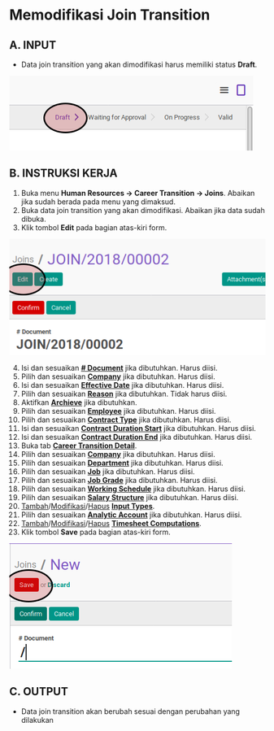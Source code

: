 # Memodifikasi Join Transition

## A. INPUT

* Data join transition yang akan dimodifikasi harus memiliki status **Draft**.

![](../../img/join-transition/status-draft.png)

## B. INSTRUKSI KERJA

1. Buka menu **Human Resources -> Career Transition -> Joins**. Abaikan jika sudah berada pada menu yang dimaksud.
2. Buka data join transition yang akan dimodifikasi. Abaikan jika data sudah dibuka.
3. Klik tombol **Edit** pada bagian atas-kiri form.

![](../../img/join-transition/tombol-edit.png)

4. Isi dan sesuaikan **[# Document](./penjelasan.md#field-document)** jika dibutuhkan. Harus diisi.
5. Pilih dan sesuaikan **[Company](./penjelasan.md#field-company)** jika dibutuhkan. Harus diisi.
6. Isi dan sesuaikan **[Effective Date](./penjelasan.md#field-effective-date)** jika dibutuhkan. Harus diisi.
7. Pilih dan sesuaikan **[Reason](./penjelasan.md#field-reason)** jika dibutuhkan. Tidak harus diisi.
8. Aktifkan **[Archieve](./penjelasan.md#field-archieve)** jika dibutuhkan.
9. Pilih dan sesuaikan **[Employee](./penjelasan.md#field-employee)** jika dibutuhkan. Harus diisi.
10. Pilih dan sesuaikan **[Contract Type](./penjelasan.md#field-contract-type)** jika dibutuhkan. Harus diisi.
11. Isi dan sesuaikan **[Contract Duration Start](./penjelasan.md#field-contract-duration)** jika dibutuhkan. Harus diisi.
12. Isi dan sesuaikan **[Contract Duration End](./penjelasan.md#field-document)** jika dibutuhkan. Harus diisi.
13. Buka tab [**Career Transition Detail**](./penjelasan.md#tab-career).
14. Pilih dan sesuaikan **[Company](./penjelasan.md#field-transisi-company)** jika dibutuhkan. Harus diisi.
15. Pilih dan sesuaikan **[Department](./penjelasan.md#field-transisi-departement)** jika dibutuhkan. Harus diisi.
16. Pilih dan sesuaikan **[Job](./penjelasan.md#field-transisi-job)** jika dibutuhkan. Harus diisi.
17. Pilih dan sesuaikan **[Job Grade](./penjelasan.md#field-transisi-job-grade)** jika dibutuhkan. Harus diisi.
18. Pilih dan sesuaikan **[Working Schedule](./penjelasan.md#field-transisi-working-schedule)** jika dibutuhkan. Harus diisi.
19. Pilih dan sesuaikan **[Salary Structure](./penjelasan.md#field-transisi-salary-structure)** jika dibutuhkan. Harus diisi.
20. <a name="l19">[Tambah](./menambahkan-payslip-input.md)/[Modifikasi](./modifikasi-payslip-input.md)/[Hapus](./menghapus-payslip-input.md)</a> [**Input Types**](./penjelasan.md#tabel-input-types).
21. Pilih dan sesuaikan **[Analytic Account](./penjelasan.md#field-transisi-analytic-account)** jika dibutuhkan. Harus diisi.
22. <a name="l21">[Tambah](./menambahkan-timesheet-computation.md)/[Modifikasi](./modifikasi-timesheet-computation.md)/[Hapus](./menghapus-timesheet-computation.md)</a> [**Timesheet Computations**](./penjelasan.md#tabel-timesheet-computation).
23. Klik tombol **Save** pada bagian atas-kiri form.

![](../../img/join-transition/tombol-simpan.png)

## C. OUTPUT

* Data join transition akan berubah sesuai dengan perubahan yang dilakukan
